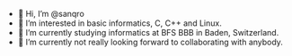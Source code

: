 - 👋 Hi, I’m @sanqro
- 👀 I’m interested in basic informatics, C, C++ and Linux.
- 🌱 I’m currently studying informatics at BFS BBB in Baden, Switzerland.
- 💞️ I’m currently not really looking forward to collaborating with anybody.
